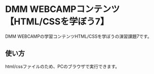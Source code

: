 # DMM WEBCAMPコンテンツ【HTML/CSSを学ぼう7】
DMM WEBCAMPの学習コンテンツHTML/CSSを学ぼうの演習課題7です。
## 使い方
html/cssファイルのため、PCのブラウザで実行できます。